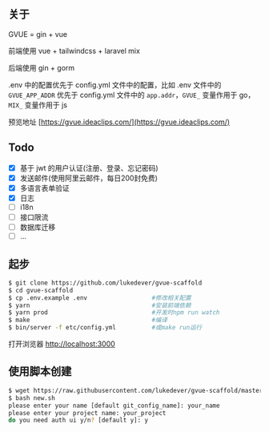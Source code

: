 ## 关于

GVUE = gin + vue

前端使用 vue + tailwindcss + laravel mix

后端使用 gin + gorm

.env 中的配置优先于 config.yml 文件中的配置，比如 .env 文件中的 `GVUE_APP_ADDR` 优先于 config.yml 文件中的 `app.addr`，`GVUE_` 变量作用于 go，`MIX_` 变量作用于 js

预览地址 [https://gvue.ideaclips.com/](https://gvue.ideaclips.com/) 

## Todo

- [x] 基于 jwt 的用户认证(注册、登录、忘记密码)
- [x] 发送邮件(使用阿里云邮件，每日200封免费)
- [x] 多语言表单验证
- [x] 日志
- [ ] i18n
- [ ] 接口限流
- [ ] 数据库迁移
- [ ] ...

## 起步

```sh
$ git clone https://github.com/lukedever/gvue-scaffold
$ cd gvue-scaffold
$ cp .env.example .env                  #修改相关配置
$ yarn                                  #安装前端依赖
$ yarn prod                             #开发时npm run watch
$ make                                  #编译
$ bin/server -f etc/config.yml          #或make run运行
```

打开浏览器 [http://localhost:3000](http://localhost:3000)

## 使用脚本创建

```sh
$ wget https://raw.githubusercontent.com/lukedever/gvue-scaffold/master/etc/new.sh
$ bash new.sh
please enter your name [default git_config_name]: your_name
please enter your project name: your_project
do you need auth ui y/n? [default y]: y
```
